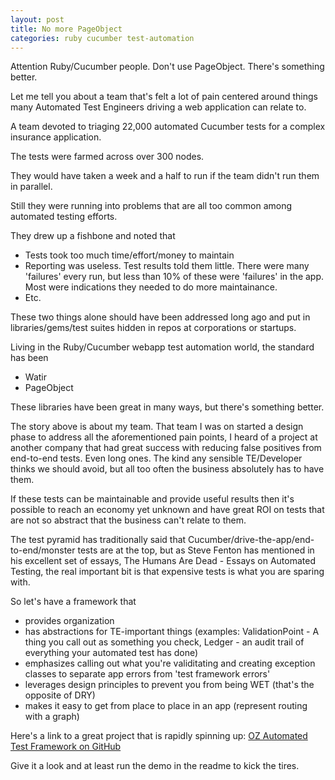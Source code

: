 ```yaml
---
layout: post
title: No more PageObject
categories: ruby cucumber test-automation
---
```

Attention Ruby/Cucumber people. Don't use PageObject. There's something better.

Let me tell you about a team that's felt a lot of pain centered around things many Automated Test Engineers driving a web application can relate to.

A team devoted to triaging 22,000 automated Cucumber tests for a complex insurance application.

The tests were farmed across over 300 nodes.

They would have taken a week and a half to run if the team didn't run them in parallel.

Still they were running into problems that are all too common among automated testing efforts.

They drew up a fishbone and noted that
- Tests took too much time/effort/money to maintain
- Reporting was useless. Test results told them little. There were many 'failures' every run, but less than 10% of these were 'failures' in the app. Most were indications they needed to do more maintainance.
- Etc.

These two things alone should have been addressed long ago and put in libraries/gems/test suites hidden in repos at corporations or startups.

Living in the Ruby/Cucumber webapp test automation world, the standard has been
 - Watir
 - PageObject

 These libraries have been great in many ways, but there's something better.

 The story above is about my team. That team I was on started a design phase to address all the aforementioned pain points, I heard of a project at another company that had great success with reducing false positives from end-to-end tests. Even long ones. The kind any sensible TE/Developer thinks we should avoid, but all too often the business absolutely has to have them.

 If these tests can be maintainable and provide useful results then it's possible to reach an economy yet unknown and have great ROI on tests that are not so abstract that the business can't relate to them.

 The test pyramid has traditionally said that Cucumber/drive-the-app/end-to-end/monster tests are at the top, but as Steve Fenton has mentioned in his excellent set of essays, The Humans Are Dead - Essays on Automated Testing, the real important bit is that expensive tests is what you are sparing with.

 So let's have a framework that
 - provides organization
 - has abstractions for TE-important things (examples: ValidationPoint - A thing you call out as something you check, Ledger - an audit trail of everything your automated test has done)
 - emphasizes calling out what you're validitating and creating exception classes to separate app errors from 'test framework errors'
 - leverages design principles to prevent you from being WET (that's the opposite of DRY)
 - makes it easy to get from place to place in an app (represent routing with a graph)

 Here's a link to a great project that is rapidly spinning up: [OZ Automated Test Framework on GitHub](https://github.com/greenarrowdb/oz)

 Give it a look and at least run the demo in the readme to kick the tires.






